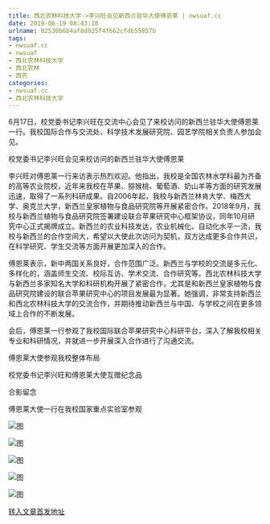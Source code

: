 ```yaml
---
title: 西北农林科技大学->李兴旺会见新西兰驻华大使傅恩莱 | nwsuaf.cc
date: 2019-06-19 08:43:18
urlname: 02530b6b4af8d825f4f662cfdb55857b
tags: 
- nwsuaf.cc
- nwsuaf
- 西北农林科技大学
- 西北农林
- 西农
categories:
- nwsuaf.cc
- 西北农林科技大学
---
```



6月17日，校党委书记李兴旺在交流中心会见了来校访问的新西兰驻华大使傅恩莱一行。我校国际合作与交流处、科学技术发展研究院、园艺学院相关负责人参加会见。

校党委书记李兴旺会见来校访问的新西兰驻华大使傅恩莱

李兴旺对傅恩莱一行来访表示热烈欢迎。他指出，我校是全国农林水学科最为齐备的高等农业院校，近年来我校在苹果、猕猴桃、葡萄酒、奶山羊等方面的研究发展迅速，取得了一系列科研成果。自2006年起，我校与新西兰林肯大学、梅西大学、奥克兰大学，新西兰皇家植物与食品研究院等开展紧密合作。2018年9月，我校与新西兰植物与食品研究院签署建设联合苹果研究中心框架协议，同年10月研究中心正式揭牌成立。新西兰的农业科技发达，农业机械化、自动化水平一流，我校与新西兰的合作空间大，希望以大使此次访问为契机，双方达成更多合作共识，在科学研究、学生交流等方面开展更加深入的合作。

傅恩莱表示，新中两国关系良好，合作范围广泛。新西兰与学校的交流是多元化、多样化的，涵盖师生交流、校际互访、学术交流、合作研究等。西北农林科技大学与新西兰多家知名大学和科研机构开展了紧密合作，尤其是和新西兰皇家植物与食品研究院建设的联合苹果研究中心的项目发展最为显著。她强调，非常支持新西兰和西北农林科技大学的交流合作，并期待推动新西兰与中国、与学校之间在更多领域上合作的不断发展。

会后，傅恩莱一行参观了我校国际联合苹果研究中心科研平台，深入了解我校相关专业和科研情况，并就进一步开展深入合作进行了沟通交流。

傅恩莱大使参观我校整体布局

校党委书记李兴旺和傅恩莱大使互赠纪念品

合影留念

傅恩莱大使一行在我校国家重点实验室参观



![图](https://news.nwsuaf.edu.cn/images/content/2019-06/20190618182732685674.JPG)

![图](https://news.nwsuaf.edu.cn/images/content/2019-06/20190618182707056524.JPG)

![图](https://news.nwsuaf.edu.cn/images/content/2019-06/20190618182644026440.JPG)

![图](https://news.nwsuaf.edu.cn/images/content/2019-06/20190619081852946181.JPG)

![图](https://news.nwsuaf.edu.cn/images/content/2019-06/20190618182512987319.jpg)

[转入文章首发地址](https://news.nwsuaf.edu.cn/xnxw/90365.htm)